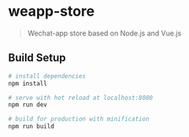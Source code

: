 # weapp-store

> Wechat-app store based on Node.js and Vue.js

## Build Setup

``` bash
# install dependencies
npm install

# serve with hot reload at localhost:8080
npm run dev

# build for production with minification
npm run build
```